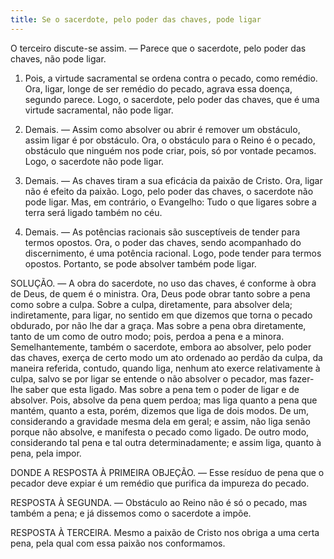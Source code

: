 ```yaml
---
title: Se o sacerdote, pelo poder das chaves, pode ligar
---
```


O terceiro discute-se assim. — Parece que o sacerdote, pelo poder das chaves, não pode ligar.  

1. Pois, a virtude sacramental se ordena contra o pecado, como remédio. Ora, ligar, longe de ser remédio do pecado, agrava essa doença, segundo parece. Logo, o sacerdote, pelo poder das chaves, que é uma virtude sacramental, não pode ligar.  

2. Demais. — Assim como absolver ou abrir é remover um obstáculo, assim ligar é por obstáculo. Ora, o obstáculo para o Reino é o pecado, obstáculo que ninguém nos pode criar, pois, só por vontade pecamos. Logo, o sacerdote não pode ligar. 

3. Demais. — As chaves tiram a sua eficácia da paixão de Cristo. Ora, ligar não é efeito da paixão. Logo, pelo poder das chaves, o sacerdote não pode ligar.  Mas, em contrário, o Evangelho: Tudo o que ligares sobre a terra será ligado também no céu.  

2. Demais. — As potências racionais são susceptíveis de tender para termos opostos. Ora, o poder das chaves, sendo acompanhado do discernimento, é uma potência racional. Logo, pode tender para termos opostos. Portanto, se pode absolver também pode ligar.  

SOLUÇÃO. — A obra do sacerdote, no uso das chaves, é conforme à obra de Deus, de quem é o ministra. Ora, Deus pode obrar tanto sobre a pena como sobre a culpa. Sobre a culpa, diretamente, para absolver dela; indiretamente, para ligar, no sentido em que dizemos que torna o pecado obdurado, por não lhe dar a graça. Mas sobre a pena obra diretamente, tanto de um como de outro modo; pois, perdoa a pena e a minora. Semelhantemente, também o sacerdote, embora ao absolver, pelo poder das chaves, exerça de certo modo um ato ordenado ao perdão da culpa, da maneira referida, contudo, quando liga, nenhum ato exerce relativamente à culpa, salvo se por ligar se entende o não absolver o pecador, mas fazer-lhe saber que esta ligado. Mas sobre a pena tem o poder de ligar e de absolver. Pois, absolve da pena quem perdoa; mas liga quanto a pena que mantém, quanto a esta, porém, dizemos que liga de dois modos. De um, considerando a gravidade mesma dela em geral; e assim, não liga senão porque não absolve, e manifesta o pecado como ligado. De outro modo, considerando tal pena e tal outra determinadamente; e assim liga, quanto à pena, pela impor.  

DONDE A RESPOSTA À PRIMEIRA OBJEÇÃO. — Esse resíduo de pena que o pecador deve expiar é um remédio que purifica da impureza do pecado.  

RESPOSTA À SEGUNDA. — Obstáculo ao Reino não é só o pecado, mas também a pena; e já dissemos como o sacerdote a impõe.  

RESPOSTA À TERCEIRA. Mesmo a paixão de Cristo nos obriga a uma certa pena, pela qual com essa paixão nos conformamos.